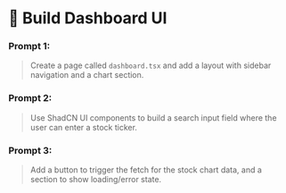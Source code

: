 # 🎨 Build Dashboard UI

### Prompt 1:
> Create a page called `dashboard.tsx` and add a layout with sidebar navigation and a chart section.

### Prompt 2:
> Use ShadCN UI components to build a search input field where the user can enter a stock ticker.

### Prompt 3:
> Add a button to trigger the fetch for the stock chart data, and a section to show loading/error state.